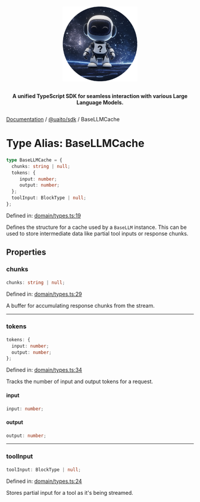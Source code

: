 <div style="display:flex; flex-direction:column; align-items:center;">
<p align="center">
  <img src="../UAITO.png" alt="UAITO Logo" width="200"/>
</p>

<p align="center">
  <strong>A unified TypeScript SDK for seamless interaction with various Large Language Models.</strong>
</p>
</div>

[Documentation](README.md) / [@uaito/sdk](@uaito.sdk.md) / BaseLLMCache

# Type Alias: BaseLLMCache

```ts
type BaseLLMCache = {
  chunks: string | null;
  tokens: {
     input: number;
     output: number;
  };
  toolInput: BlockType | null;
};
```

Defined in: [domain/types.ts:19](https://github.com/elribonazo/uaito/blob/507f1613d5e6a6e111b8b8a3ecd27bd8ac04f333/packages/sdk/src/domain/types.ts#L19)

Defines the structure for a cache used by a `BaseLLM` instance.
This can be used to store intermediate data like partial tool inputs or response chunks.

## Properties

### chunks

```ts
chunks: string | null;
```

Defined in: [domain/types.ts:29](https://github.com/elribonazo/uaito/blob/507f1613d5e6a6e111b8b8a3ecd27bd8ac04f333/packages/sdk/src/domain/types.ts#L29)

A buffer for accumulating response chunks from the stream.

***

### tokens

```ts
tokens: {
  input: number;
  output: number;
};
```

Defined in: [domain/types.ts:34](https://github.com/elribonazo/uaito/blob/507f1613d5e6a6e111b8b8a3ecd27bd8ac04f333/packages/sdk/src/domain/types.ts#L34)

Tracks the number of input and output tokens for a request.

#### input

```ts
input: number;
```

#### output

```ts
output: number;
```

***

### toolInput

```ts
toolInput: BlockType | null;
```

Defined in: [domain/types.ts:24](https://github.com/elribonazo/uaito/blob/507f1613d5e6a6e111b8b8a3ecd27bd8ac04f333/packages/sdk/src/domain/types.ts#L24)

Stores partial input for a tool as it's being streamed.
